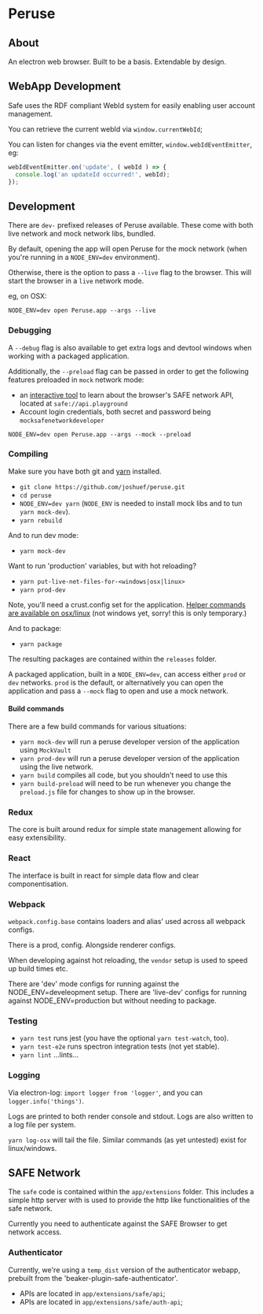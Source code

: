# Peruse

## About
An electron web browser. Built to be a basis. Extendable by design.

## WebApp Development 

Safe uses the RDF compliant WebId system for easily enabling user account management.

You can retrieve the current webId via `window.currentWebId`;

You can listen for changes via the event emitter, `window.webIdEventEmitter`, eg:

```js
webIdEventEmitter.on('update', ( webId ) => {
  console.log('an updateId occurred!', webId);
});

```


## Development

There are `dev-` prefixed releases of Peruse available. These come with both live network and mock network libs, bundled.

By default, opening the app will open Peruse for the mock network (when you're running in a `NODE_ENV=dev` environment).

Otherwise, there is the option to pass a `--live` flag to the browser. This will start the browser in a `live` network mode.

eg, on OSX:

`NODE_ENV=dev open Peruse.app --args --live`

### Debugging

A `--debug` flag is also available to get extra logs and devtool windows when working with a packaged application.

Additionally, the `--preload` flag can be passed in order to get the following features preloaded in `mock` network mode:

- an [interactive tool](https://github.com/maidsafe/safe_examples/tree/master/safe_web_api_playground) to learn about the browser's SAFE network API, located at `safe://api.playground`
- Account login credentials, both secret and password being `mocksafenetworkdeveloper`

`NODE_ENV=dev open Peruse.app --args --mock --preload`

### Compiling

Make sure you have both git and [yarn](https://yarnpkg.com/en/docs/install) installed.


- `git clone https://github.com/joshuef/peruse.git`
- `cd peruse`
- `NODE_ENV=dev yarn` (`NODE_ENV` is needed to install mock libs and to tun `yarn mock-dev`).
- `yarn rebuild`

And to run dev mode:
- `yarn mock-dev`

Want to run 'production' variables, but with hot reloading?
- `yarn put-live-net-files-for-<windows|osx|linux>`
- `yarn prod-dev`

Note, you'll need a crust.config set for the application. [Helper commands are available on osx/linux](https://github.com/joshuef/peruse/blob/master/package.json#L43-L44) (not windows yet, sorry! this is only temporary.)

And to package:
- `yarn package`

The resulting packages are contained within the `releases` folder.

A packaged application, built in a `NODE_ENV=dev`, can access either `prod` or `dev` networks. `prod` is the default, or alternatively you can open the application and pass a `--mock` flag to open and use a mock network.

#### Build commands

There are a few build commands for various situations:

- `yarn mock-dev` will run a peruse developer version of the application using `MockVault`
- `yarn prod-dev` will run a peruse developer version of the application using the live network.
- `yarn build` compiles all code, but you shouldn't need to use this
- `yarn build-preload` will need to be run whenever you change the `preload.js` file for changes to show up in the browser.

### Redux

The core is built around redux for simple state management allowing for easy
extensibility.

### React

The interface is built in react for simple data flow and clear componentisation.


### Webpack

`webpack.config.base` contains loaders and alias' used across all webpack configs.

There is a prod, config. Alongside renderer configs.

When developing against hot reloading, the `vendor` setup is used to speed up build times etc.

There are 'dev' mode configs for running against the NODE_ENV=develeopment setup.
There are 'live-dev' configs for running against NODE_ENV=production but without needing to package.

### Testing

- `yarn test` runs jest (you have the optional `yarn test-watch`, too).
- `yarn test-e2e` runs spectron integration tests (not yet stable).
- `yarn lint` ...lints...

### Logging

Via electron-log: `import logger from 'logger'`, and you can `logger.info('things')`.

Logs are printed to both render console and stdout. Logs are also written to a log file per system.

`yarn log-osx` will tail the file. Similar commands (as yet untested) exist for linux/windows.


## SAFE Network

The `safe` code is contained within the `app/extensions` folder. This includes
a simple http server with is used to provide the http like functionalities of the safe network.

Currently you need to authenticate against the SAFE Browser to get network access.

### Authenticator

Currently, we're using a `temp_dist` version of the authenticator webapp, prebuilt from the 'beaker-plugin-safe-authenticator'.

- APIs are located in `app/extensions/safe/api`;
- APIs are located in `app/extensions/safe/auth-api`;
